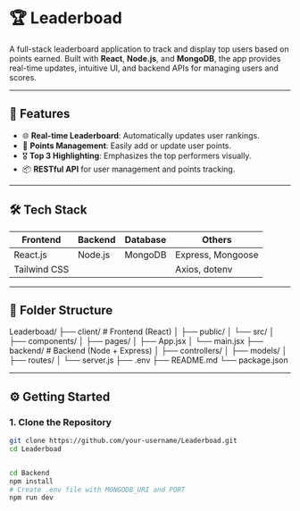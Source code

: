 # 🏆 Leaderboad

A full-stack leaderboard application to track and display top users based on points earned. Built with **React**, **Node.js**, and **MongoDB**, the app provides real-time updates, intuitive UI, and backend APIs for managing users and scores.

---

## 🚀 Features

- 🌐 **Real-time Leaderboard**: Automatically updates user rankings.
- 🧠 **Points Management**: Easily add or update user points.
- 🎖️ **Top 3 Highlighting**: Emphasizes the top performers visually.
- 📦 **RESTful API** for user management and points tracking.

---

## 🛠️ Tech Stack

| Frontend   | Backend   | Database | Others          |
|------------|-----------|----------|-----------------|
| React.js   | Node.js   | MongoDB  | Express, Mongoose |
| Tailwind CSS |           |          | Axios, dotenv     |

---

## 📁 Folder Structure
Leaderboad/
├── client/ # Frontend (React)
│ ├── public/
│ └── src/
│ ├── components/
│ ├── pages/
│ ├── App.jsx
│ └── main.jsx
├── backend/ # Backend (Node + Express)
│ ├── controllers/
│ ├── models/
│ ├── routes/
│ └── server.js
├── .env
├── README.md
└── package.json


---

## ⚙️ Getting Started

### 1. Clone the Repository

```bash
git clone https://github.com/your-username/Leaderboad.git
cd Leaderboad


cd Backend
npm install
# Create .env file with MONGODB_URI and PORT
npm run dev


